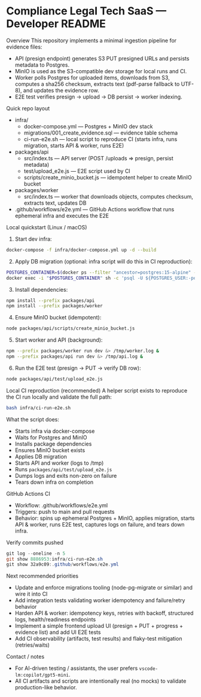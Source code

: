 # Compliance Legal Tech SaaS — Developer README

Overview
This repository implements a minimal ingestion pipeline for evidence files:
- API (presign endpoint) generates S3 PUT presigned URLs and persists metadata to Postgres.
- MinIO is used as the S3-compatible dev storage for local runs and CI.
- Worker polls Postgres for uploaded items, downloads from S3, computes a sha256 checksum, extracts text (pdf-parse fallback to UTF-8), and updates the evidence row.
- E2E test verifies presign -> upload -> DB persist -> worker indexing.

Quick repo layout
- infra/
  - docker-compose.yml — Postgres + MinIO dev stack
  - migrations/001_create_evidence.sql — evidence table schema
  - ci-run-e2e.sh — local script to reproduce CI (starts infra, runs migration, starts API & worker, runs E2E)
- packages/api
  - src/index.ts — API server (POST /uploads => presign, persist metadata)
  - test/upload_e2e.js — E2E script used by CI
  - scripts/create_minio_bucket.js — idempotent helper to create MinIO bucket
- packages/worker
  - src/index.ts — worker that downloads objects, computes checksum, extracts text, updates DB
- .github/workflows/e2e.yml — GitHub Actions workflow that runs ephemeral infra and executes the E2E

Local quickstart (Linux / macOS)
1) Start dev infra:
```bash
docker-compose -f infra/docker-compose.yml up -d --build
```

2) Apply DB migration (optional: infra script will do this in CI reproduction):
```bash
POSTGRES_CONTAINER=$(docker ps --filter "ancestor=postgres:15-alpine" --format "{{.Names}}" | head -n1)
docker exec -i "$POSTGRES_CONTAINER" sh -c 'psql -U ${POSTGRES_USER:-postgres} -d ${POSTGRES_DB:-postgres}' < infra/migrations/001_create_evidence.sql
```

3) Install dependencies:
```bash
npm install --prefix packages/api
npm install --prefix packages/worker
```

4) Ensure MinIO bucket (idempotent):
```bash
node packages/api/scripts/create_minio_bucket.js
```

5) Start worker and API (background):
```bash
npm --prefix packages/worker run dev &> /tmp/worker.log &
npm --prefix packages/api run dev &> /tmp/api.log &
```

6) Run the E2E test (presign -> PUT -> verify DB row):
```bash
node packages/api/test/upload_e2e.js
```

Local CI reproduction (recommended)
A helper script exists to reproduce the CI run locally and validate the full path:
```bash
bash infra/ci-run-e2e.sh
```
What the script does:
- Starts infra via docker-compose
- Waits for Postgres and MinIO
- Installs package dependencies
- Ensures MinIO bucket exists
- Applies DB migration
- Starts API and worker (logs to /tmp)
- Runs `packages/api/test/upload_e2e.js`
- Dumps logs and exits non-zero on failure
- Tears down infra on completion

GitHub Actions CI
- Workflow: .github/workflows/e2e.yml
- Triggers: push to main and pull requests
- Behavior: spins up ephemeral Postgres + MinIO, applies migration, starts API & worker, runs E2E test, captures logs on failure, and tears down infra.

Verify commits pushed
```powershell
git log --oneline -n 5
git show 8886953:infra/ci-run-e2e.sh
git show 32a9c09:.github/workflows/e2e.yml
```

Next recommended priorities
- Update and enforce migrations tooling (node-pg-migrate or similar) and wire it into CI
- Add integration tests validating worker idempotency and failure/retry behavior
- Harden API & worker: idempotency keys, retries with backoff, structured logs, health/readiness endpoints
- Implement a simple frontend upload UI (presign + PUT + progress + evidence list) and add UI E2E tests
- Add CI observability (artifacts, test results) and flaky-test mitigation (retries/waits)

Contact / notes
- For AI-driven testing / assistants, the user prefers `vscode-lm:copilot/gpt5-mini`.
- All CI artifacts and scripts are intentionally real (no mocks) to validate production-like behavior.
